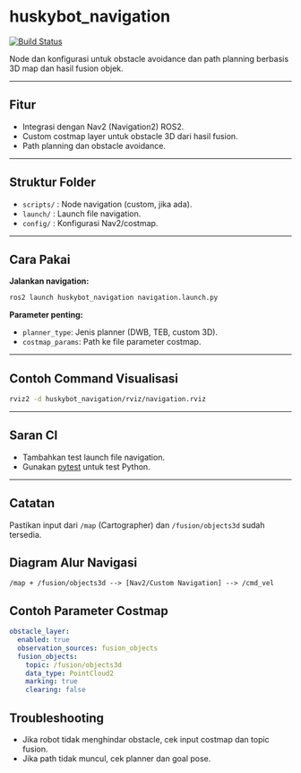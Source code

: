 # huskybot_navigation

[![Build Status](https://github.com/yourusername/huskybot/actions/workflows/ci.yml/badge.svg)](https://github.com/yourusername/huskybot/actions)

Node dan konfigurasi untuk obstacle avoidance dan path planning berbasis 3D map dan hasil fusion objek.

---

## Fitur
- Integrasi dengan Nav2 (Navigation2) ROS2.
- Custom costmap layer untuk obstacle 3D dari hasil fusion.
- Path planning dan obstacle avoidance.

---

## Struktur Folder
- `scripts/` : Node navigation (custom, jika ada).
- `launch/` : Launch file navigation.
- `config/` : Konfigurasi Nav2/costmap.

---

## Cara Pakai

**Jalankan navigation:**
```sh
ros2 launch huskybot_navigation navigation.launch.py
```

**Parameter penting:**
- `planner_type`: Jenis planner (DWB, TEB, custom 3D).
- `costmap_params`: Path ke file parameter costmap.

---

## Contoh Command Visualisasi
```sh
rviz2 -d huskybot_navigation/rviz/navigation.rviz
```

---

## Saran CI
- Tambahkan test launch file navigation.
- Gunakan [pytest](https://docs.pytest.org/en/stable/) untuk test Python.

---

## Catatan
Pastikan input dari `/map` (Cartographer) dan `/fusion/objects3d` sudah tersedia.

## Diagram Alur Navigasi

```
/map + /fusion/objects3d --> [Nav2/Custom Navigation] --> /cmd_vel
```

## Contoh Parameter Costmap

```yaml
obstacle_layer:
  enabled: true
  observation_sources: fusion_objects
  fusion_objects:
    topic: /fusion/objects3d
    data_type: PointCloud2
    marking: true
    clearing: false
```

## Troubleshooting

- Jika robot tidak menghindar obstacle, cek input costmap dan topic fusion.
- Jika path tidak muncul, cek planner dan goal pose.